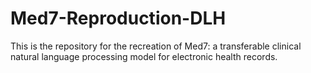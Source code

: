 # Med7-Reproduction-DLH
This is the repository for the recreation of  Med7: a transferable clinical natural language processing model for electronic health records.

